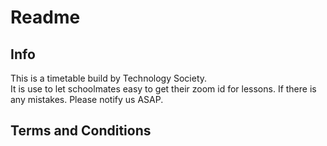 # Readme

## Info
This is a timetable build by Technology Society. <br>
It is use to let schoolmates easy to get their zoom id for lessons.
If there is any mistakes. Please notify us ASAP.
## Terms and Conditions
